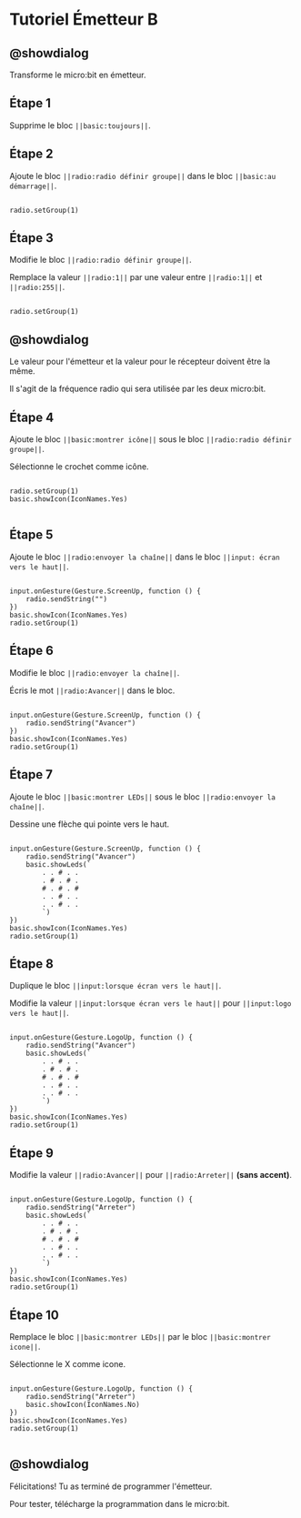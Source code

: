 # Tutoriel Émetteur B

## @showdialog

Transforme le micro:bit en émetteur. 

## Étape 1

Supprime le bloc ``||basic:toujours||``.

## Étape 2

Ajoute le bloc ``||radio:radio définir groupe||`` dans le bloc ``||basic:au démarrage||``.

```blocks

radio.setGroup(1)

```

## Étape 3

Modifie le bloc ``||radio:radio définir groupe||``.

Remplace la valeur ``||radio:1||`` par une valeur entre  ``||radio:1||`` et  ``||radio:255||``.

```blocks

radio.setGroup(1)

```
## @showdialog 

Le valeur pour l'émetteur et la valeur pour le récepteur doivent être la même.

Il s'agit de la fréquence radio qui sera utilisée par les deux micro:bit.


## Étape 4

Ajoute le bloc ``||basic:montrer icône||`` sous le bloc ``||radio:radio définir groupe||``.

Sélectionne le crochet comme icône.

```blocks

radio.setGroup(1)
basic.showIcon(IconNames.Yes)


```

## Étape 5

Ajoute le bloc ``||radio:envoyer la chaîne||`` dans le bloc ``||input: écran vers le haut||``.


```blocks

input.onGesture(Gesture.ScreenUp, function () {
    radio.sendString("")
})
basic.showIcon(IconNames.Yes)
radio.setGroup(1)

```

## Étape 6

Modifie le bloc ``||radio:envoyer la chaîne||``.

Écris le mot ``||radio:Avancer||`` dans le bloc. 

```blocks

input.onGesture(Gesture.ScreenUp, function () {
    radio.sendString("Avancer")
})
basic.showIcon(IconNames.Yes)
radio.setGroup(1)

```

## Étape 7

Ajoute le bloc ``||basic:montrer LEDs||`` sous le bloc ``||radio:envoyer la chaîne||``.

Dessine une flèche qui pointe vers le haut.

```blocks

input.onGesture(Gesture.ScreenUp, function () {
    radio.sendString("Avancer")
    basic.showLeds(`
        . . # . .
        . # . # .
        # . # . #
        . . # . .
        . . # . .
        `)
})
basic.showIcon(IconNames.Yes)
radio.setGroup(1)

```

## Étape 8

Duplique le bloc ``||input:lorsque écran vers le haut||``.

Modifie la valeur ``||input:lorsque écran vers le haut||`` pour ``||input:logo vers le haut||``.

```blocks

input.onGesture(Gesture.LogoUp, function () {
    radio.sendString("Avancer")
    basic.showLeds(`
        . . # . .
        . # . # .
        # . # . #
        . . # . .
        . . # . .
        `)
})
basic.showIcon(IconNames.Yes)
radio.setGroup(1)

```

## Étape 9

Modifie la valeur ``||radio:Avancer||`` pour ``||radio:Arreter||`` **(sans accent)**.

```blocks

input.onGesture(Gesture.LogoUp, function () {
    radio.sendString("Arreter")
    basic.showLeds(`
        . . # . .
        . # . # .
        # . # . #
        . . # . .
        . . # . .
        `)
})
basic.showIcon(IconNames.Yes)
radio.setGroup(1)

```

## Étape 10

Remplace le bloc ``||basic:montrer LEDs||`` par le bloc ``||basic:montrer icone||``.

Sélectionne le X comme icone.

```blocks

input.onGesture(Gesture.LogoUp, function () {
    radio.sendString("Arreter")
    basic.showIcon(IconNames.No)
})
basic.showIcon(IconNames.Yes)
radio.setGroup(1)


```

## @showdialog 

Félicitations! Tu as terminé de programmer l'émetteur.

Pour tester, télécharge la programmation dans le micro:bit.